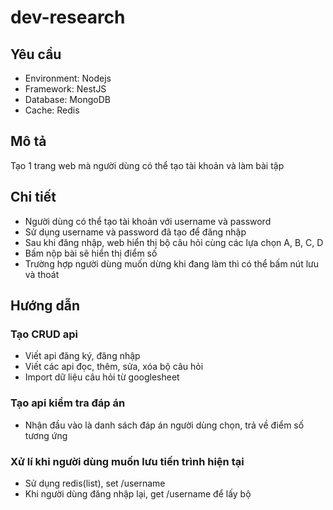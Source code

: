 # dev-research

## Yêu cầu
- Environment: Nodejs
- Framework: NestJS
- Database: MongoDB
- Cache: Redis

## Mô tả
Tạo 1 trang web mà người dùng có thể tạo tài khoản và làm bài tập

## Chi tiết
- Người dùng có thể tạo tài khoản với username và password
- Sử dụng username và password đã tạo để đăng nhập
- Sau khi đăng nhập, web hiển thị bộ câu hỏi cùng các lựa chọn A, B, C, D
- Bấm nộp bài sẽ hiển thị điểm số
- Trường hợp người dùng muốn dừng khi đang làm thì có thể bấm nút lưu và thoát

## Hướng dẫn
### Tạo CRUD api
- Viết api đăng ký, đăng nhập
- Viết các api đọc, thêm, sửa, xóa bộ câu hỏi
- Import dữ liệu câu hỏi từ googlesheet

### Tạo api kiểm tra đáp án
- Nhận đầu vào là danh sách đáp án người dùng chọn, trả về điểm số tương ứng

### Xử lí khi người dùng muốn lưu tiến trình hiện tại
- Sử dụng redis(list), set /username
- Khi người dùng đăng nhập lại, get /username để lấy bộ 

